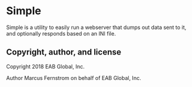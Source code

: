 # Simple
Simple is a utility to easily run a webserver that dumps out data sent to it, and optionally responds based on an INI file.


## Copyright, author, and license
Copyright 2018 EAB Global, Inc.

Author Marcus Fernstrom on behalf of EAB Global, Inc.
